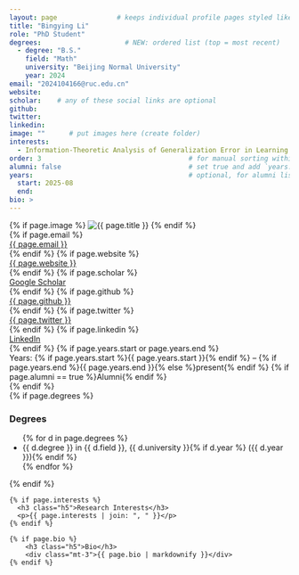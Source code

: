 ```yaml
---
layout: page               # keeps individual profile pages styled like the site
title: "Bingying Li"
role: "PhD Student"
degrees:                     # NEW: ordered list (top = most recent)
  - degree: "B.S."
    field: "Math"
    university: "Beijing Normal University"
    year: 2024
email: "2024104166@ruc.edu.cn"
website: 
scholar:    # any of these social links are optional
github: 
twitter: 
linkedin: 
image: ""      # put images here (create folder)
interests:
  - Information-Theoretic Analysis of Generalization Error in Learning Systems
order: 3                                     # for manual sorting within a role
alumni: false                                # set true and add `years:` if alumni
years:                                       # optional, for alumni listing
  start: 2025-08
  end: 
bio: >
---
```


<div class="row g-4 align-items-start">
  <div class="col-12 col-md-4">
    {% if page.image %}
      <img src="{{ page.image | relative_url }}" alt="{{ page.title }}" class="img-fluid rounded shadow-sm mb-3">
    {% endif %}
    <div class="small">
      {% if page.email %}<div><i class="fas fa-paper-plane"></i> <a href="mailto:{{ page.email }}">{{ page.email }}</a></div>{% endif %}
      {% if page.website %}<div><i class="fa-solid fa-globe"></i> <a href="{{ page.website }}">{{ page.website }}</a></div>{% endif %}
      {% if page.scholar %}<div><i class="ai ai-google-scholar"></i> <a href="{{ page.scholar }}">Google Scholar</a></div>{% endif %}
      {% if page.github %}<div><i class="fa-brands fa-github"></i> <a href="https://github.com/{{ page.github }}">{{ page.github }}</a></div>{% endif %}
      {% if page.twitter %}<div><i class="fa-brands fa-x-twitter"></i> <a href="https://twitter.com/{{ page.twitter }}">{{ page.twitter }}</a></div>{% endif %}
      {% if page.linkedin %}<div><i class="fa-brands fa-linkedin"></i> <a href="{{ page.linkedin }}">LinkedIn</a></div>{% endif %}
      {% if page.years.start or page.years.end %}
        <div class="mt-2"><span class="fw-semibold">Years:</span>
          {% if page.years.start %}{{ page.years.start }}{% endif %} – {% if page.years.end %}{{ page.years.end }}{% else %}present{% endif %}
          {% if page.alumni == true %}<span class="badge bg-outline-primary ms-2">Alumni</span>{% endif %}
        </div>
      {% endif %}
    </div>
  </div>

  <div class="col-12 col-md-8">
    {% if page.degrees %}
      <h3 class="h5">Degrees</h3>
      <ul class="mb-3">
        {% for d in page.degrees %}
          <li>{{ d.degree }} in {{ d.field }}, {{ d.university }}{% if d.year %} ({{ d.year }}){% endif %}</li>
        {% endfor %}
      </ul>
    {% endif %}

    {% if page.interests %}
      <h3 class="h5">Research Interests</h3>
      <p>{{ page.interests | join: ", " }}</p>
    {% endif %}

    {% if page.bio %}
        <h3 class="h5">Bio</h3>
        <div class="mt-3">{{ page.bio | markdownify }}</div>
    {% endif %}
  </div>
</div>
